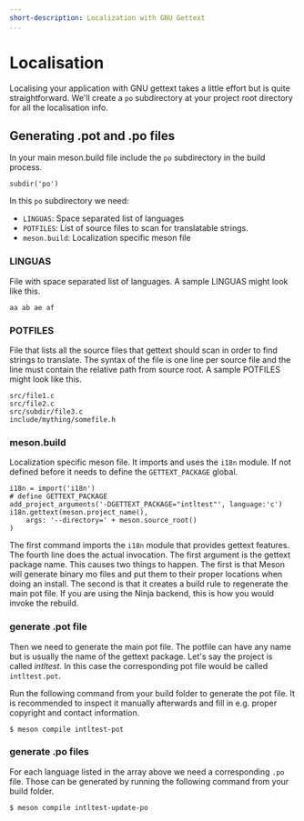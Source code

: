 ```yaml
---
short-description: Localization with GNU Gettext
...
```


# Localisation

Localising your application with GNU gettext takes a little effort but
is quite straightforward. We'll create a `po` subdirectory at your
project root directory for all the localisation info.

## Generating .pot and .po files

In your main meson.build file include the `po` subdirectory in the build process.

    subdir('po')

In this `po` subdirectory we need:
- `LINGUAS`: Space separated list of languages
- `POTFILES`: List of source files to scan for translatable strings.
- `meson.build`: Localization specific meson file

### LINGUAS

File with space separated list of languages. A sample LINGUAS might look like this.

    aa ab ae af

### POTFILES

File that lists all the source files that gettext should scan in order
to find strings to translate. The syntax of the file is one line per
source file and the line must contain the relative path from source
root. A sample POTFILES might look like this.

    src/file1.c
    src/file2.c
    src/subdir/file3.c
    include/mything/somefile.h

### meson.build

Localization specific meson file. It imports and uses the `i18n`
module. If not defined before it needs to define the `GETTEXT_PACKAGE`
global.

```meson
i18n = import('i18n')
# define GETTEXT_PACKAGE
add_project_arguments('-DGETTEXT_PACKAGE="intltest"', language:'c')
i18n.gettext(meson.project_name(),
    args: '--directory=' + meson.source_root()
)
```

The first command imports the `i18n` module that provides gettext
features. The fourth line does the actual invocation. The first
argument is the gettext package name. This causes two things to
happen. The first is that Meson will generate binary mo files and put
them to their proper locations when doing an install. The second is
that it creates a build rule to regenerate the main pot file. If you
are using the Ninja backend, this is how you would invoke the rebuild.

### generate .pot file

Then we need to generate the main pot file. The potfile can have any
name but is usually the name of the gettext package. Let's say the
project is called *intltest*. In this case the corresponding pot file
would be called `intltest.pot`.

Run the following command from your build folder to generate the pot
file. It is recommended to inspect it manually afterwards and fill in
e.g. proper copyright and contact information.

```console
$ meson compile intltest-pot
```

### generate .po files

For each language listed in the array above we need a corresponding
`.po` file. Those can be generated by running the following command
from your build folder.

```console
$ meson compile intltest-update-po
```
